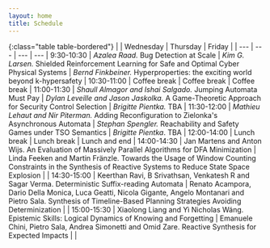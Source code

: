 ```yaml
---
layout: home
title: Schedule
---
```

<!-- <div class="alert alert-success alert-dismissible fade show" role="alert">
    <h4 class="alert-heading">Time zone</h4>
        All times are Icelandic time: GMT/UTC.
  <button type="button" class="close" data-dismiss="alert" aria-label="Close">
    <span aria-hidden="true">&times;</span>
  </button>
</div>
<div class="alert alert-success alert-dismissible fade show" role="alert">
    <h4 class="alert-heading">Room changes</h4>
<p>Due to unavailability of some rooms, the following changes have been made:
<ul>
<li> On Thursday, talks in M104 have been moved to V102, and those of M105 to M101.</li>
<li> On Friday, talks in M104 have again been moved to V102, and those of M103 to M101. </li>
</ul> </p>
<p> The on-site room names have been changed accordingly. The Zoom room names remain unchanged, and are indicated in brackets.</p>
  <button type="button" class="close" data-dismiss="alert" aria-label="Close">
    <span aria-hidden="true">&times;</span>
  </button>
</div>

An overview of the talks is available [here](/lc2022/talks), and you can find the list of all abstracts [there](/lc2022/talks/LC_2022_Abstracts.pdf).-->

{:class="table table-bordered"}
|  | Wednesday | Thursday | Friday |
| --- | --- | --- | --- |
9:30-10:30 | *Azalea Raad.* Bug Detection at Scale | *Kim G. Larsen.* Shielded Reinforcement Learning for Safe and Optimal Cyber Physical Systems | *Bernd Finkbeiner.* Hyperproperties: the exciting world beyond k-hypersafety |
10:30-11:00 | Coffee break | Coffee break | Coffee break |
11:00-11:30 | *Shaull Almagor and Ishai Salgado.* Jumping Automata Must Pay | *Dylan Leveille and Jason Jaskolka.* A Game-Theoretic Approach for Security Control Selection | *Brigitte Pientka.* TBA |
11:30-12:00 | *Mathieu Lehaut and Nir Piterman.* Adding Reconfiguration to Zielonka's Asynchronous Automata | *Stephan Spengler.* Reachability and Safety Games under TSO Semantics | *Brigitte Pientka*. TBA |
12:00-14:00 | Lunch break | Lunch break | Lunch and end |
14:00-14:30 | Jan Martens and Anton Wijs. An Evaluation of Massively Parallel Algorithms for DFA Minimization | Linda Feeken and Martin Fränzle. Towards the Usage of Window Counting Constraints in the Synthesis of Reactive Systems to Reduce State Space Explosion  | |
14:30-15:00 | Keerthan Ravi, B Srivathsan, Venkatesh R and Sagar Verma. Deterministic Suffix-reading Automata | Renato Acampora, Dario Della Monica, Luca Geatti, Nicola Gigante, Angelo Montanari and Pietro Sala. Synthesis of Timeline-Based Planning Strategies Avoiding Determinization  | |
15:00-15:30 | Xiaolong Liang and Yì Nicholas Wáng. Epistemic Skills: Logical Dynamics of Knowing and Forgetting | Emanuele Chini, Pietro Sala, Andrea Simonetti and Omid Zare. Reactive Synthesis for Expected Impacts | |
